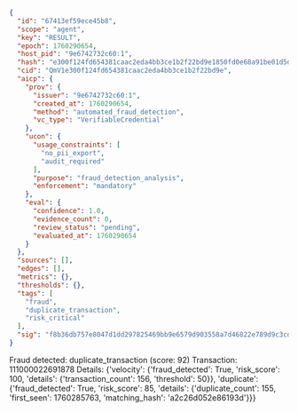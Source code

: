 ```json
{
  "id": "67413ef59ece45b8",
  "scope": "agent",
  "key": "RESULT",
  "epoch": 1760290654,
  "host_pid": "9e6742732c60:1",
  "hash": "e300f124fd654381caac2eda4bb3ce1b2f22bd9e1850fd0e68a91be01d5d4284",
  "cid": "QmV1e300f124fd654381caac2eda4bb3ce1b2f22bd9e",
  "aicp": {
    "prov": {
      "issuer": "9e6742732c60:1",
      "created_at": 1760290654,
      "method": "automated_fraud_detection",
      "vc_type": "VerifiableCredential"
    },
    "ucon": {
      "usage_constraints": [
        "no_pii_export",
        "audit_required"
      ],
      "purpose": "fraud_detection_analysis",
      "enforcement": "mandatory"
    },
    "eval": {
      "confidence": 1.0,
      "evidence_count": 0,
      "review_status": "pending",
      "evaluated_at": 1760290654
    }
  },
  "sources": [],
  "edges": [],
  "metrics": {},
  "thresholds": {},
  "tags": [
    "fraud",
    "duplicate_transaction",
    "risk_critical"
  ],
  "sig": "f8b36db757e8047d1dd297825469bb9e6579d903558a7d46822e789d9c3cd3c6"
}
```

Fraud detected: duplicate_transaction (score: 92)
Transaction: 111000022691878
Details: {'velocity': {'fraud_detected': True, 'risk_score': 100, 'details': {'transaction_count': 156, 'threshold': 50}}, 'duplicate': {'fraud_detected': True, 'risk_score': 85, 'details': {'duplicate_count': 155, 'first_seen': 1760285763, 'matching_hash': 'a2c26d052e86193d'}}}